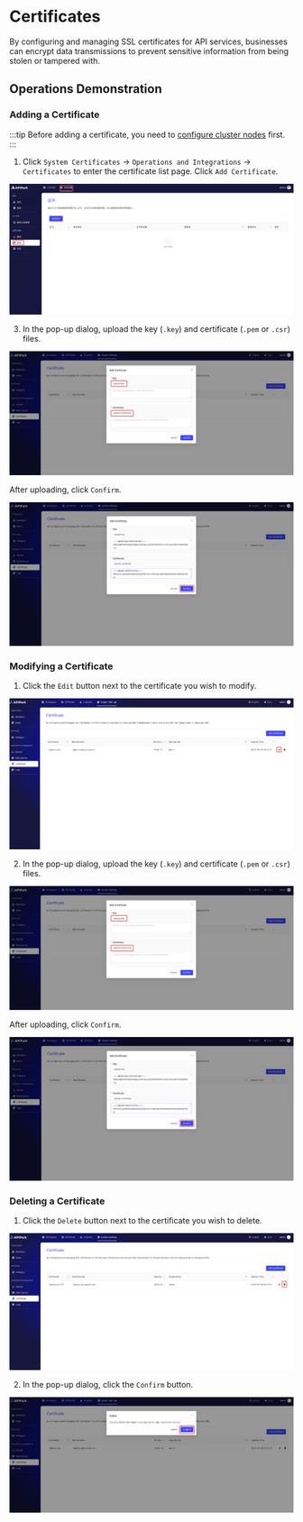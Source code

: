 # Certificates

By configuring and managing SSL certificates for API services, businesses can encrypt data transmissions to prevent sensitive information from being stolen or tampered with.

## Operations Demonstration

### Adding a Certificate
:::tip
Before adding a certificate, you need to [configure cluster nodes](./cluster) first.
:::
1. Click `System Certificates` -> `Operations and Integrations` -> `Certificates` to enter the certificate list page. Click `Add Certificate`.

![](images/2024-08-13/3dc1149c38a96ce25cb832e3bcfae2354495ed5d660b8e78162909078a47b558.png)  


3. In the pop-up dialog, upload the key (`.key`) and certificate (`.pem` or `.csr`) files.

![](images/2024-09-08/ca797c1eb5e738662622633fdcdebc1276e439d60fc8037d011c3e9859349763.png)  

After uploading, click `Confirm`.

![](images/2024-09-08/32c47869e6ca97c7c4fbb9524de826eef3df8b68abbb437026b7972771ce7b42.png)

### Modifying a Certificate
1. Click the `Edit` button next to the certificate you wish to modify.

![](images/2024-09-08/cd8c4df68928ce38ea221f271bac34c58a72fdc096f73fb7664a01f8f3e4971b.png)  

2. In the pop-up dialog, upload the key (`.key`) and certificate (`.pem` or `.csr`) files.

![](images/2024-09-08/ca797c1eb5e738662622633fdcdebc1276e439d60fc8037d011c3e9859349763.png)  

After uploading, click `Confirm`.

![](images/2024-09-08/32c47869e6ca97c7c4fbb9524de826eef3df8b68abbb437026b7972771ce7b42.png)  


### Deleting a Certificate

1. Click the `Delete` button next to the certificate you wish to delete.

![](images/2024-09-08/c57fcef4fd470904c93b72d276c299680d07e6ee77939955993e607cd9fcfc68.png)  

2. In the pop-up dialog, click the `Confirm` button.

![](images/2024-09-08/ccdeba29aa27ca7d6907974e07948383fa1500bfb4a542010f1b888f4de46c79.png)  
